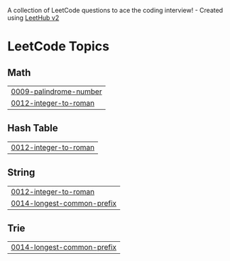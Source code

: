 A collection of LeetCode questions to ace the coding interview! - Created using [LeetHub v2](https://github.com/arunbhardwaj/LeetHub-2.0)
<!---LeetCode Topics Start-->
# LeetCode Topics
## Math
|  |
| ------- |
| [0009-palindrome-number](https://github.com/khemsu/leetCode/tree/master/0009-palindrome-number) |
| [0012-integer-to-roman](https://github.com/khemsu/leetCode/tree/master/0012-integer-to-roman) |
## Hash Table
|  |
| ------- |
| [0012-integer-to-roman](https://github.com/khemsu/leetCode/tree/master/0012-integer-to-roman) |
## String
|  |
| ------- |
| [0012-integer-to-roman](https://github.com/khemsu/leetCode/tree/master/0012-integer-to-roman) |
| [0014-longest-common-prefix](https://github.com/khemsu/leetCode/tree/master/0014-longest-common-prefix) |
## Trie
|  |
| ------- |
| [0014-longest-common-prefix](https://github.com/khemsu/leetCode/tree/master/0014-longest-common-prefix) |
<!---LeetCode Topics End-->